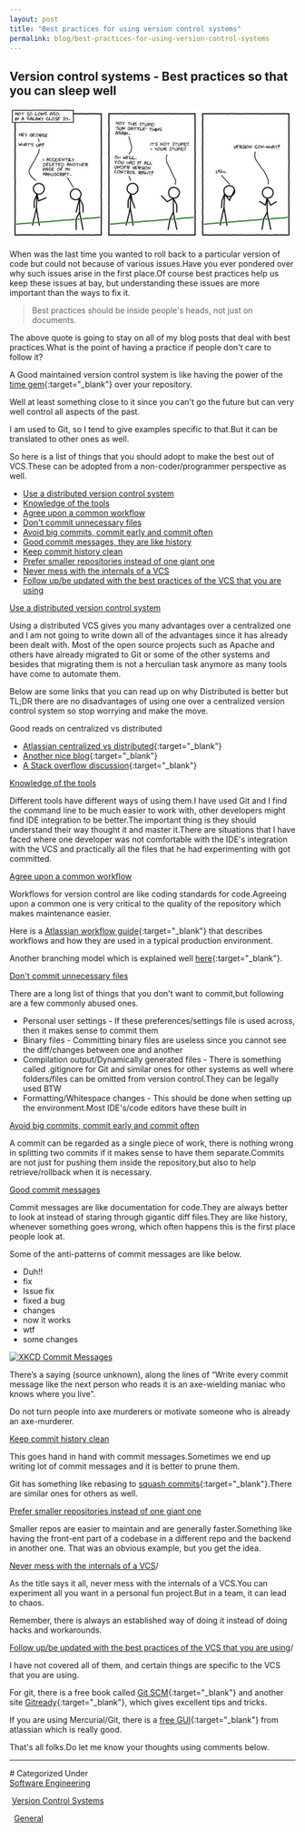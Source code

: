 ```yaml
---
layout: post
title: "Best practices for using version control systems"
permalink: blog/best-practices-for-using-version-control-systems
---
```


## Version control systems - Best practices so that you can sleep well
    
<a class="image" href="/images/xkcd-vc.jpg">
<img src="/images/xkcd-vc.jpg" alt="XKCD Version Control"/>
</a>

When was the last time you wanted to roll back to a particular version of code but could not because of various issues.Have you ever pondered over why such issues arise in the first 
place.Of course best practices help us keep these issues at bay, but understanding these issues are more important than the ways to fix it.

> Best practices should be inside people's heads, not just on documents.

<!--break-->

The above quote is going to stay on all of my blog posts that deal with best practices.What is the point of having a practice if people don't care to follow it?

A Good maintained version control system is like having the power of the [time gem](http://www.comicvine.com/time-gem/4055-57126/){:target="_blank"} over your repository.

Well at least something close to it since you can't go the future but can very well control all aspects of the past.

I am used to Git, so I tend to give examples specific to that.But it can be translated to other ones as well.

So here is a list of things that you should adopt to make the best out of VCS.These can be adopted from a non-coder/programmer perspective as well.

- [Use a distributed version control system](#Distributed)
- [Knowledge of the tools](#Right-tools)
- [Agree upon a common workflow](#Workflow)
- [Don't commit unnecessary files](#UnnecessaryFiles)
- [Avoid big commits, commit early and commit often](#BigCommits)
- [Good commit messages, they are like history](#CommitMessages)
- [Keep commit history clean](#CleanHistory)
- [Prefer smaller repositories instead of one giant one](#SmallerRepos)
- [Never mess with the internals of a VCS](#VCSInternals)
- [Follow up/be updated with the best practices of the VCS that you are using](#FollowUp)


<a name = "Distributed"><u>Use a distributed version control system</u></a>

Using a distributed VCS gives you many advantages over a centralized one and I am not going to write down all of the advantages since it has already been dealt with.
Most of the open source projects such as Apache and others have already migrated to Git or some of the other systems and besides that migrating them is not a herculian task
anymore as many tools have come to automate them.

Below are some links that you can read up on why Distributed is better but TL;DR there are no disadvantages of using one over a centralized version control system so stop
worrying and make the move.

Good reads on centralized vs distributed

- [Atlassian centralized vs distributed](http://blogs.atlassian.com/2012/02/version-control-centralized-dvcs/){:target="_blank"}
- [Another nice blog](http://betterexplained.com/articles/intro-to-distributed-version-control-illustrated/){:target="_blank"}
- [A Stack overflow discussion](http://stackoverflow.com/questions/111031/comparison-between-centralized-and-distributed-version-control-systems){:target="_blank"}

 
<a name = "Right-tools"><u>Knowledge of the tools</u></a>

Different tools have different ways of using them.I have used Git and I find the command line to be much easier to work with, other developers might find IDE integration
to be better.The important thing is they should understand their way thought it and master it.There are situations that I have faced where one developer was not comfortable
with the IDE's integration with the VCS and practically all the files that he had experimenting with got committed.

<a name ="Workflow"><u>Agree upon a common workflow</u></a>

Workflows for version control are like coding standards for code.Agreeing upon a common one is very critical to the quality of the repository which makes maintenance easier.

Here is a [Atlassian workflow guide](https://www.atlassian.com/git/tutorials/comparing-workflows){:target="_blank"} that describes workflows and how they are used in a typical
production environment.

Another branching model which is explained well [here](http://nvie.com/posts/a-successful-git-branching-model/){:target="_blank"}.

<a name ="UnnecessaryFiles"><u>Don't commit unnecessary files</u></a>

There are a long list of things that you don't want to commit,but following are a few commonly abused ones.

- Personal user settings - If these preferences/settings file is used across, then it makes sense to commit them
- Binary files - Committing binary files are useless since you cannot see the diff/changes between one and another
- Compilation output/Dynamically generated files - There is something called .gitignore for Git and similar ones for other systems as well where folders/files can be omitted from version control.They can be legally used BTW
- Formatting/Whitespace changes - This should be done when setting up the environment.Most IDE's/code editors have these built in

<a name = "BigCommits"><u>Avoid big commits, commit early and commit often</u></a>

A commit can be regarded as a single piece of work, there is nothing wrong in splitting two commits if it makes sense to have them separate.Commits are not just 
for pushing them inside the repository,but also to help retrieve/rollback when it is necessary.

<a name = "CommitMessages"><u>Good commit messages</u></a>

Commit messages are like documentation for code.They are always better to look at instead of staring through gigantic diff files.They are like history, whenever something
goes wrong, which often happens this is the first place people look at.

Some of the anti-patterns of commit messages are like below.

- Duh!!
- fix
- Issue fix
- fixed a bug
- changes
- now it works
- wtf
- some changes

<a class="image" href="http://imgs.xkcd.com/comics/git_commit.png">
<img src="http://imgs.xkcd.com/comics/git_commit.png" alt="XKCD Commit Messages"/>
</a>

<br>

There’s a saying (source unknown), along the lines of “Write every commit message like the next person who reads it is an axe-wielding maniac who knows where you live”.

Do not turn people into axe murderers or motivate someone who is already an axe-murderer.

<a name = "CleanHistory"><u>Keep commit history clean</u></a>

This goes hand in hand with commit messages.Sometimes we end up writing lot of commit messages and it is better to prune them.

Git has something like rebasing to [squash commits](http://gitready.com/advanced/2009/02/10/squashing-commits-with-rebase.html){:target="_blank"}.There are similar ones for 
others as well.

<a name = "SmallerRepos"><u>Prefer smaller repositories instead of one giant one</u></a>

Smaller repos are easier to maintain and are generally faster.Something like having the front-ent part of a codebase in a different repo and the backend in another one.
That was an obvious example, but you get the idea.

<a name = "VCSInternals"><u>Never mess with the internals of a VCS</u>/<a>

As the title says it all, never mess with the internals of a VCS.You can experiment all you want in a personal fun project.But in a team, it can lead to chaos.

Remember, there is always an established way of doing it instead of doing hacks and workarounds.

<a name = "FollowUp"><u>Follow up/be updated with the best practices of the VCS that you are using</u>/<a>

I have not covered all of them, and certain things are specific to the VCS that you are using.

For git, there is a free book called [Git SCM](https://git-scm.com/book/en/v2){:target="_blank"} and another site [Gitready](http://gitready.com/){:target="_blank"}, which gives
excellent tips and tricks.

If you are using Mercurial/Git, there is a [free GUI](https://www.atlassian.com/software/sourcetree/overview){:target="_blank"} from atlassian which is really good.

That's all folks.Do let me know your thoughts using comments below.

<hr>
# Categorized Under
<br>
<i class="fa fa-folder-o"></i><a id="category" href="/blog-list?item-0" onClick="nav()">Software Engineering</a>

&nbsp;<i class="fa fa-folder-o"></i><a id="category" href="/blog-list?item-0&item-0-3" onClick="nav()">Version Control Systems</a>

&nbsp;&nbsp;<i class="fa fa-folder-o"></i><a id="category" href="/blog-list?item-0&item-0-3&item-0-3-0" onClick="nav()">General</a>








